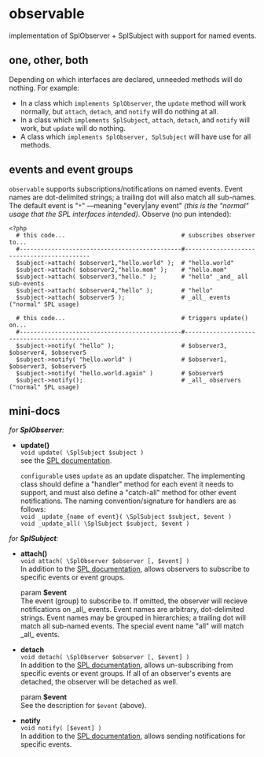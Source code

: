 observable
==========

implementation of SplObserver + SplSubject with support for named events.

one, other, both
----------------

Depending on which interfaces are declared, unneeded methods will do nothing.  For example:

* In a class which `implements SplObserver`, the `update` method will work normally, but `attach`, `detach`, and `notify` will do nothing at all.
* In a class which `implements SplSubject`, `attach`, `detach`, and `notify` will work, but `update` will do nothing.
* A class which `implements SplObserver, SplSubject` will have use for all methods.

events and event groups
-----------------------

`observable` supports subscriptions/notifications on named events.  Event names are dot-delimited strings; a trailing dot will also match all sub-names.  The default event is "`*`" —meaning "every|any event" _(this is the "normal" usage that the SPL interfaces intended)_.  Observe (no pun intended):

    <?php
      # this code...                                 # subscribes observer to...
      #----------------------------------------------#-------------------------------------------
      $subject->attach( $observer1,"hello.world" );  # "hello.world"
      $subject->attach( $observer2,"hello.mom" );    # "hello.mom"
      $subject->attach( $observer3,"hello." );       # "hello" _and_ all sub-events
      $subject->attach( $observer4,"hello" );        # "hello"
      $subject->attach( $observer5 );                # _all_ events ("normal" SPL usage)

      # this code...                                 # triggers update() on...
      #----------------------------------------------#-------------------------------------------
      $subject->notify( "hello" );                   # $observer3, $observer4, $observer5
      $subject->notify( "hello.world" )              # $observer1, $observer3, $observer5
      $subject->notify( "hello.world.again" )        # $observer5
      $subject->notify();                            # _all_ observers ("normal" SPL usage)

mini-docs
---------

_for **SplObserver**:_
<ul>
    <li>
        <p><b>update()</b><br>
            <code>void update( \SplSubject $subject )</code><br>
            see the <a href=http://php.net/splobserver.update>SPL documentation</a>.  
        <p><code>configurable</code> uses <code>update</code> as an update dispatcher.  
            The implementing class should define a "handler" method for each event it needs to support, 
            and must also define a "catch-all" method for other event notifications.  
            The naming convention/signature for handlers are as follows:<br>
            <code>void _update_{name of event}( \SplSubject $subject, $event )</code><br>
            <code>void _update_all( \SplSubject $subject, $event )</code><br>
    </li>
</ul>

_for **SplSubject**:_
<ul>
    <li>
        <p><b>attach()</b><br>
            <code>void attach( \SplObserver $observer [, $event] )</code><br>
            In addition to the <a href=http://php.net/splsubject.attach>SPL documentation</a>,
            allows observers to subscribe to specific events or event groups.
        <p>param <b>$event</b><br>
            The event (group) to subscribe to.  
            If omitted, the observer will recieve notifications on _all_ events.  
            Event names are arbitrary, dot-delimited strings.  
            Event names may be grouped in hierarchies; 
            a trailing dot will match all sub-named events.  
            The special event name "all" will match _all_ events.
    </li>
    <li>
        <p><b>detach</b><br>
            <code>void detach( \SplObserver $observer [, $event] )</code><br>
            In addition to the <a href=http://php.net/splsubject.detach>SPL documentation</a>, 
            allows un-subscribing from specific events or event groups.  
            If all of an observer's events are detached, the observer will be detached as well.
        <p>param <b>$event</b><br>
            See the description for <code>$event</code> (above).
    </li>
    <li>
        <p><b>notify</b><br>
            <code>void notify( [$event] )</code><br>
            In addition to the <a href=http://php.net/splsubject.notify>SPL documentation</a>, 
            allows sending notifications for specific events.
    </li>
</ul>
